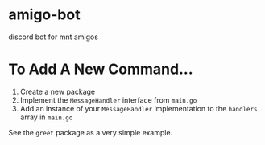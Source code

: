 # amigo-bot
discord bot for mnt amigos

# To Add A New Command...
1. Create a new package
2. Implement the `MessageHandler` interface from `main.go`
3. Add an instance of your `MessageHandler` implementation to the `handlers` array in `main.go`

See the `greet` package as a very simple example.